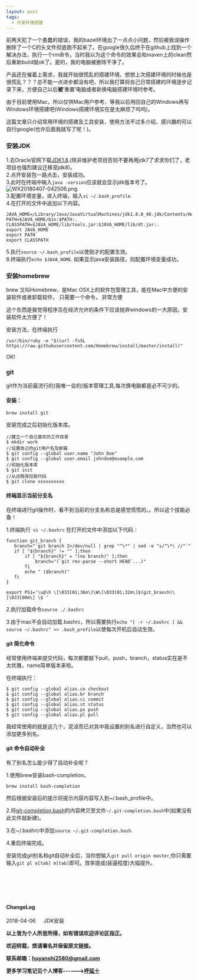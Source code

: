```yaml
---
layout: post
tags:
  - 开发环境搭建
---
```


前两天犯了一个愚蠢的错误，我的bazel环境出了一点点小问题，然后被我误操作删除了一个C的头文件彻底跑不起来了。在google很久后终于在github上找到一个解决办法，执行一个rm命令，当时我以为这个命令的效果会和maven上的clean然后重新build就ok了。是的，我的电脑被删除干净了。  

产品还在催着上需求，我就开始很慌乱的搭建环境，想想上次搭建环境的时候也是很慌乱？？？总不能一点进步都没有吧，所以我打算将自己日常搭建的环境逐步记录下来，方便自己以后**被**‘重置’电脑或者新换电脑搭建环境时参考。

由于目前使用Mac，所以仅供Mac用户参考，等我以后用回自己的Windows再写Windows环境搭建吧(Windows搭建环境实在是太麻烦了呜呜)。  

这篇文章只介绍常用环境的搭建及工具安装，使用方法不过多介绍，感兴趣的可以自行google(也许后面我就写了呢！)。


### 安装JDK  
1.去Oracle官网下载<a href="http://www.oracle.com/technetwork/java/javase/downloads/jdk8-downloads-2133151.html">JDK1.8</a>.(除非维护老项目否则不要再用jdk7了求求你们了，老项目也强烈建议迁移至jdk8)。  
2.点开安装包一路点击，安装成功。  
3.此时在终端中输入```java -version```应该就会显示jdk版本号了。
![WX20180407-042506.png](https://i.loli.net/2018/04/07/5ac7d7fbe8bec.png)  
3.配置环境变量，进入终端，输入```vi ~/.bash_profile```.  
4.在打开的文件中追加以下内容。  

```
JAVA_HOME=/Library/Java/JavaVirtualMachines/jdk1.8.0_40.jdk/Contents/Home
PATH=$JAVA_HOME/bin:$PATH:.
CLASSPATH=$JAVA_HOME/lib/tools.jar:$JAVA_HOME/lib/dt.jar:.
export JAVA_HOME
export PATH
export CLASSPATH

```
5.执行```source ~/.bash_profile```以使刚才的配置生效。  
6.终端执行```echo $JAVA_HOME```.
如果显示java安装路径，则配置环境变量成功。

### 安装homebrew
brew 又叫Homebrew，是Mac OSX上的软件包管理工具，能在Mac中方便的安装软件或者卸载软件， 只需要一个命令， 非常方便

这个东西是我觉得程序员在经济允许的条件下应该抛弃windows的一大原因，安装软件太方便了！

安装方法，在终端执行
```
/usr/bin/ruby -e "$(curl -fsSL https://raw.githubusercontent.com/Homebrew/install/master/install)"
```

OK!

### git

git作为当前最流行的(我唯一会的)版本管理工具,每次换电脑都是必不可少的。  
#### 安装：  
```
brew install git
```
安装完成之后初始化版本库。  

```
//建立一个自己喜欢的工作目录
$ mkdir work
//设置自己的git用户名及邮箱
$ git config --global user.name "John Doe"
$ git config --global user.email johndoe@example.com
//初始化版本库  
$ git init
//从远程库拉取代码
$ git clone xxxxxxxxxx
```

#### 终端显示当前分支名
在终端进行git操作时，看不到当前的分支名称总是感觉慌慌的。。所以这个技能必备！

1.终端执行``` vi ~/.bashrc```
在打开的文件中添加以下代码：

```
function git_branch {
   branch="`git branch 2>/dev/null | grep "^\*" | sed -e "s/^\*\ //"`"
   if [ "${branch}" != "" ];then
       if [ "${branch}" = "(no branch)" ];then
           branch="(`git rev-parse --short HEAD`...)"
       fi
       echo " ($branch)"
   fi
}

export PS1='\u@\h \[\033[01;36m\]\W\[\033[01;32m\]$(git_branch)\[\033[00m\] \$ '
```
2.执行加载命令```source ./.bashrc```

3.由于mac不会自动加载.bashrc，所以需要执行```echo "[ -r ~/.bashrc ] && source ~/.bashrc" >> .bash_profile```以使每次开机后自动生效。

#### git 简化命令

经常使用终端来提交代码，每次都要敲下pull，push，branch，status实在是不太优雅，name简单版本来啦。

在终端执行：

```
$ git config --global alias.co checkout
$ git config --global alias.br branch
$ git config --global alias.ci commit
$ git config --global alias.st status
$ git config --global alias.ps push
$ git config --global alias.pl pull
```
我经常使用的就是这几个，泥淖而已对其中我设置的别名进行自定义，当然也可以添加更多别名。

#### git 命令自动补全  

有了别名怎么能少得了自动补全呢？

1.使用brew安装bash-completion。

```
brew install bash-completion
```
然后根据安装后的提示将提示内容内容写入到~/.bash_profile中。  

2.将<a href="https://github.com/git/git/tree/master/contrib/completion">git-completion.bash</a>的内容拷贝至文件```~/.git-completion.bash```中(如果没有此文件就新建)。

3.在~/.bashrc中添加```source ~/.git-completion.bash```.

4.重启终端完成。

安装完成git别名和git自动补全后，当你想输入```git pull origin master```,你只需要输入```git pl o[tab] m[tab]```即可。效率提成(装逼程度)大幅提升。



<br>
<br>
<br>
<br>
<h4>ChangeLog</h4>
2018-04-06 &#8195; JDK安装  

<br>

**以上皆为个人所思所得，如有错误欢迎评论区指正。**

**欢迎转载，烦请署名并保留原文链接。**

**联系邮箱：huyanshi2580@gmail.com**

**更多学习笔记见个人博客------><a href="https://hublanker.github.io/blog/">呼延十</a>**
